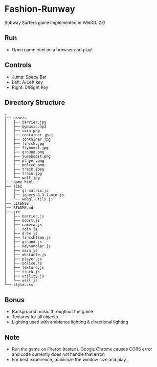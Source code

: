 # Fashion-Runway

Subway Surfers game implemented in WebGL 2.0

## Run
* Open game.html on a browser and play!

## Controls
* Jump: Space Bar
* Left: A/Left key
* Right: D/Right Key

## Directory Structure
```
.
├── assets
│   ├── barrier.jpg
│   ├── bgmusic.mp3
│   ├── coin.png
│   ├── container.jpeg
│   ├── container.jpg
│   ├── finish.jpg
│   ├── flyboost.jpg
│   ├── ground.png
│   ├── jumpboost.png
│   ├── player.png
│   ├── police.png
│   ├── track.jpeg
│   ├── train.jpg
│   └── wall.jpg
├── game.html
├── libs
│   ├── gl-matrix.js
│   ├── jquery-3.3.1.min.js
│   └── webgl-utils.js
├── LICENSE
├── README.md
├── src
│   ├── barrier.js
│   ├── boost.js
│   ├── camera.js
│   ├── coin.js
│   ├── draw.js
│   ├── finishline.js
│   ├── ground.js
│   ├── keyhandler.js
│   ├── main.js
│   ├── obstacle.js
│   ├── player.js
│   ├── police.js
│   ├── texture.js
│   ├── track.js
│   ├── utility.js
│   └── wall.js
└── style.css
```

## Bonus
* Background music throughout the game
* Textures for all objects
* Lighting used with ambience lighting & directional lighting

## Note
* Run the game on Firefox (tested). Google Chrome causes CORS error and code currently does not handle that error.
* For best experience, maximize the window size and play.

